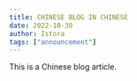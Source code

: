 ```yaml
---
title: CHINESE BLOG IN CHINESE
date: 2022-10-30
author: Istora
tags: ["announcement"]
---
```


This is a Chinese blog article.
